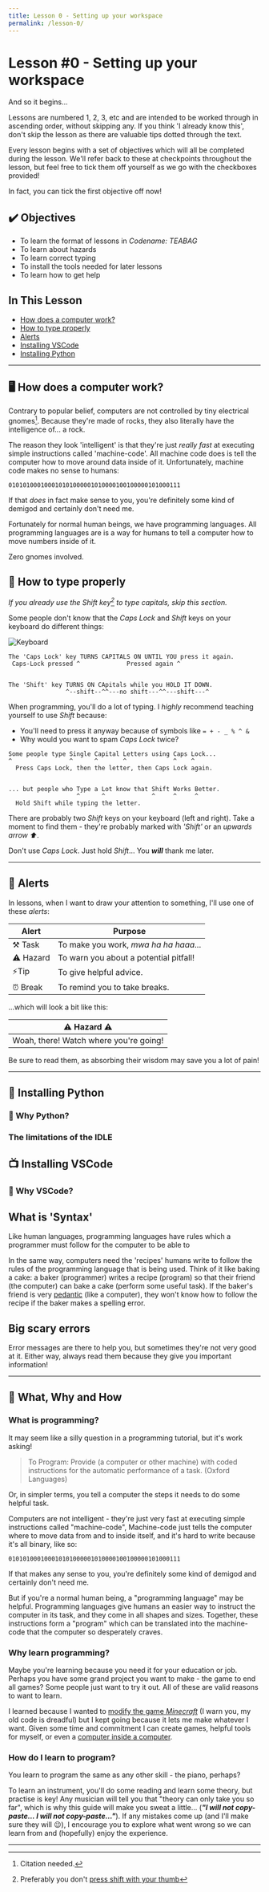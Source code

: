 ```yaml
---
title: Lesson 0 - Setting up your workspace
permalink: /lesson-0/
---
```


# Lesson #0 - Setting up your workspace

And so it begins...

Lessons are numbered 1, 2, 3, etc and are intended to be worked through in ascending order, without
    skipping any. 
If you think 'I already know this', don't skip the lesson as there are valuable tips dotted
    through the text.

Every lesson begins with a set of objectives which will all be completed during the lesson.
We'll refer back to these at checkpoints throughout the lesson, but feel free to tick them off
    yourself as we go with the checkboxes provided!

In fact, you can tick the first objective off now!

## ✔️  Objectives
- To learn the format of lessons in *Codename: TEABAG*
- To learn about hazards
- To learn correct typing
- To install the tools needed for later lessons
- To learn how to get help

## In This Lesson
- [How does a computer work?](#-how-does-a-computer-work)
- [How to type properly](#-how-to-type-properly)
- [Alerts](#-alerts)
- [Installing VSCode](#-installing-vscode)
- [Installing Python](#-installing-python)

---

## 🖥️ How does a computer work?

Contrary to popular belief, computers are not controlled by tiny electrical gnomes[^1].
Because they're made of rocks, they also literally have the intelligence of... a rock.

[^1]: Citation needed.

The reason they look 'intelligent' is that they're just *really fast* at executing simple instructions 
    called 'machine-code'.
All machine code does is tell the computer how to move around data inside of it.
Unfortunately, machine code makes no sense to humans:

```
010101000100010101000001010000100100000101000111
```

If that *does* in fact make sense to you, you're definitely some kind of demigod and certainly don't need me.

Fortunately for normal human beings, we have programming languages.
All programming languages are is a way for humans to tell a computer how to move numbers inside of it.

Zero gnomes involved.

## 🔼 How to type properly

*If you already use the Shift key[^2] to type capitals, skip this section.*

[^2]: Preferably you don't [press shift with your thumb](https://youtube.com/shorts/c9r7FSmEEno?si=zut9bZcDSsehlPfM)

Some people don't know that the *Caps Lock* and *Shift* keys on your keyboard do different things:

![Keyboard](caps-lock.png)

```
The 'Caps Lock' key TURNS CAPITALS ON UNTIL YOU press it again.
 Caps-Lock pressed ^             Pressed again ^


The 'Shift' key TURNS ON CApitals while you HOLD IT DOWN.
                ^--shift--^^---no shift---^^---shift---^
```

When programming, you'll do a lot of typing.
I *highly* recommend teaching yourself to use *Shift* because:
- You'll need to press it anyway because of symbols like `= + - _ % ^ &`
- Why would you want to spam *Caps Lock* twice?

```
Some people type Single Capital Letters using Caps Lock...
^                ^      ^       ^             ^    ^
  Press Caps Lock, then the letter, then Caps Lock again.


... but people who Type a Lot know that Shift Works Better.
                   ^      ^             ^     ^     ^
  Hold Shift while typing the letter.
```

There are probably two *Shift* keys on your keyboard (left and right).
Take a moment to find them - they're probably marked with *'Shift'* or an *upwards arrow ⬆️*.

Don't use *Caps Lock*. 
Just hold *Shift*...
You ***will*** thank me later.

---

## 🚨 Alerts

In lessons, when I want to draw your attention to something, I'll use one of these *alerts*:

| Alert | Purpose | 
| --------------- | --------------- |
| ⚒️ Task | To make you work, *mwa ha ha haaa*... |
| ⚠️ Hazard | To warn you about a potential pitfall! |
| ⚡Tip | To give helpful advice. |
| ⏰ Break | To remind you to take breaks. |

...which will look a bit like this:

| ⚠️ Hazard ⚠️ |
| ------------- |
| Woah, there! Watch where you're going! |

Be sure to read them, as absorbing their wisdom may save you a lot of pain!

---

## 🐍 Installing Python
### 🤔 Why Python?
### The limitations of the IDLE
## 📺 Installing VSCode
### 🤔 Why VSCode?





## What is 'Syntax'
Like human languages, programming languages have rules which a programmer must follow for the computer to
    be able to 

In the same way, computers need the 'recipes' humans write to follow the rules of the programming
    language that is being used.
Think of it like baking a cake: 
a baker (programmer) writes a recipe (program) so that their friend (the computer) can bake a cake 
    (perform some useful task).
If the baker's friend is very [pedantic](https://dictionary.cambridge.org/dictionary/english/pedantic) 
    (like a computer), they won't know how to follow the recipe if the baker makes a spelling error.

## Big scary errors
Error messages are there to help you, but sometimes they're not very good at it.
Either way, always read them because they give you important information!




---

## 🤔 What, Why and How

### What is programming?
It may seem like a silly question in a programming tutorial, but it's work asking!

> To Program: Provide (a computer or other machine) with coded instructions for the automatic 
> performance of a task. (Oxford Languages)

Or, in simpler terms, you tell a computer the steps it needs to do some helpful task.
    
Computers are not intelligent - they're just very fast at executing simple instructions called "machine-code",
Machine-code just tells the computer where to move data from and to inside itself, and it's hard to 
    write because it's all binary, like so:

```
010101000100010101000001010000100100000101000111
```

If that makes any sense to you, you're definitely some kind of demigod and certainly don't need me.

But if you're a normal human being, a "programming language" may be helpful.
Programming languages give humans an easier way to instruct the computer in its task, and they come in
    all shapes and sizes.
Together, these instructions form a "program" which can be translated into the machine-code that the computer
    so desperately craves.


### Why learn programming?

Maybe you're learning because you need it for your education or job.
Perhaps you have some grand project you want to make - the game to end all games?
Some people just want to try it out. All of these are valid reasons to want to learn.

I learned because I wanted to 
    [modify the game *Minecraft*](https://github.com/atom-dispencer/MagiksMostEvile/tree/1.7.10/)
    (I warn you, my old code is dreadful) but I kept going because it lets me make whatever I want.
Given some time and commitment I can create games, helpful tools for myself, or even a [computer inside
    a computer](https://github.com/atom-dispencer/iAtomSys).


### How do I learn to program?
You learn to program the same as any other skill - the piano, perhaps?

To learn an instrument, you'll do some reading and learn some theory, but practise is key!
Any musician will tell you that "theory can only take you so far", which is why this guide will make you 
    sweat a little... (***"I will not copy-paste... I will not copy-paste..."***).
If any mistakes come up (and I'll make sure they will 😉), I encourage you to explore what went wrong so 
    we can learn from and (hopefully) enjoy the experience.

---

